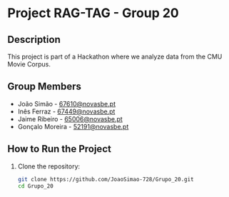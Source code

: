 # Project RAG-TAG - Group 20

## Description
This project is part of a Hackathon where we analyze data from the CMU Movie Corpus.

## Group Members
- João Simão - 67610@novasbe.pt
- Inês Ferraz - 67449@novasbe.pt
- Jaime Ribeiro - 65006@novasbe.pt
- Gonçalo Moreira - 52191@novasbe.pt

## How to Run the Project
1. Clone the repository:
   ```bash
   git clone https://github.com/JoaoSimao-728/Grupo_20.git
   cd Grupo_20
   ```

